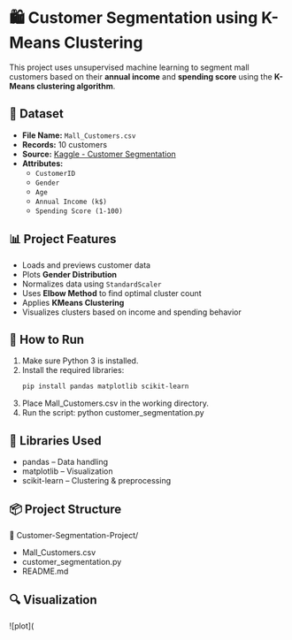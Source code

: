 # 🛍️ Customer Segmentation using K-Means Clustering

This project uses unsupervised machine learning to segment mall customers based on their **annual income** and **spending score** using the **K-Means clustering algorithm**.

## 📁 Dataset

- **File Name:** `Mall_Customers.csv`
- **Records:** 10 customers
- **Source:** [Kaggle - Customer Segmentation](https://www.kaggle.com/datasets/vjchoudhary7/customer-segmentation)
- **Attributes:**
  - `CustomerID`
  - `Gender`
  - `Age`
  - `Annual Income (k$)`
  - `Spending Score (1-100)`

## 📊 Project Features

- Loads and previews customer data
- Plots **Gender Distribution**
- Normalizes data using `StandardScaler`
- Uses **Elbow Method** to find optimal cluster count
- Applies **KMeans Clustering**
- Visualizes clusters based on income and spending behavior

## 📌 How to Run

1. Make sure Python 3 is installed.
2. Install the required libraries:
   ```bash
   pip install pandas matplotlib scikit-learn
3. Place Mall_Customers.csv in the working directory.
4. Run the script:
python customer_segmentation.py

## 🧠 Libraries Used

- pandas – Data handling
- matplotlib – Visualization
- scikit-learn – Clustering & preprocessing

## 📦 Project Structure

📁 Customer-Segmentation-Project/
- Mall_Customers.csv
- customer_segmentation.py
- README.md

## 🔍 Visualization

![plot](

